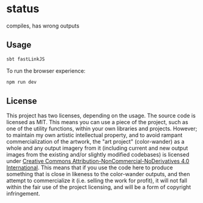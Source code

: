 # status

compiles, has wrong outputs

## Usage

```sh
sbt fastLinkJS
```

To run the browser experience:

```sh
npm run dev
```

## License

This project has two licenses, depending on the usage. The source code is licensed as MIT. This means you can use a piece of the project, such as one of the utility functions, within your own libraries and projects. However; to maintain my own artistic intellectual property, and to avoid rampant commercialization of the artwork, the "art project" (color-wander) as a whole and any output imagery from it (including current and new output images from the existing and/or slightly modified codebases) is licensed under [Creative Commons Attribution-NonCommercial-NoDerivatives 4.0 International](https://creativecommons.org/licenses/by-nc-nd/4.0/). This means that if you use the code here to produce something that is close in likeness to the color-wander outputs, and then attempt to commercialize it (i.e. selling the work for profit), it will not fall within the fair use of the project licensing, and will be a form of copyright infringement.
